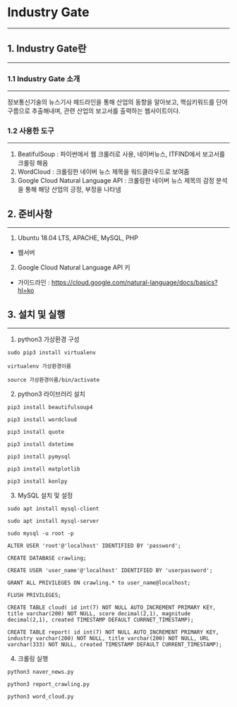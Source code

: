 # Industry Gate
---------------

## 1. Industry Gate란
------------------

### 1.1 Industry Gate 소개
-----------------
 정보통신기술의 뉴스기사 헤드라인을 통해 산업의 동향을 알아보고,
 핵심키워드를 단어구름으로 추출해내며, 관련 산업의 보고서를 출력하는 웹사이트이다.

### 1.2 사용한 도구
---------------
1. BeatifulSoup : 파이썬에서 웹 크롤러로 사용, 네이버뉴스, ITFIND에서 보고서를 크롤링 해옴
2. WordCloud : 크롤링한 네이버 뉴스 제목을 워드클라우드로 보여줌
3. Google Cloud Natural Language API : 크롤링한 네이버 뉴스 제목의 감정 분석을 통해 해당 산업의 긍정, 부정을 나타냄

## 2. 준비사항
---------------
1. Ubuntu 18.04 LTS, APACHE, MySQL, PHP
 - 웹서버
2. Google Cloud Natural Language API 키
 - 가이드라인 : https://cloud.google.com/natural-language/docs/basics?hl=ko

## 3. 설치 및 실행
----------
1. python3 가상환경 구성

`sudo pip3 install virtualenv`

`virtualenv 가상환경이름`

`source 가상환경이름/bin/activate`

2. python3 라이브러리 설치

`pip3 install beautifulsoup4`

`pip3 install wordcloud`

`pip3 install quote`

`pip3 install datetime`

`pip3 install pymysql`

`pip3 install matplotlib`

`pip3 install konlpy` 

3. MySQL 설치 및 설정

`sudo apt install mysql-client`

`sudo apt install mysql-server`

`sudo mysql -u root -p`

`ALTER USER 'root'@'localhost' IDENTIFIED BY 'password';`

`CREATE DATABASE crawling;`

`CREATE USER 'user_name'@'localhost' IDENTIFIED BY 'userpassword';`

`GRANT ALL PRIVILEGES ON crawling.* to user_name@localhost;`

`FLUSH PRIVILEGES;`

`CREATE TABLE cloud( id int(7) NOT NULL AUTO_INCREMENT PRIMARY KEY,
		     title varchar(200) NOT NULL,
		     score decimal(2,1),
		     magnitude decimal(2,1),
		     created TIMESTAMP DEFAULT CURRNET_TIMESTAMP);`

`CREATE TABLE report( id int(7) NOT NULL AUTO_INCREMENT PRIMARY KEY,
		      industry varchar(200) NOT NULL,
		      title varchar(200) NOT NULL,
		      URL varchar(333) NOT NULL,
		      created TIMESTAMP DEFAULT CURRENT_TIMESTAMP);`

4. 크롤링 실행

`python3 naver_news.py`

`python3 report_crawling.py`

`python3 word_cloud.py`
